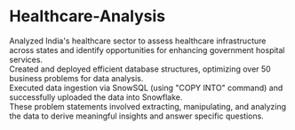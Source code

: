 # Healthcare-Analysis
Analyzed India's healthcare sector to assess healthcare infrastructure across states and identify opportunities for enhancing government hospital services.<br>
Created and deployed efficient database structures, optimizing over 50 business problems for data analysis.<br>
Executed data ingestion via SnowSQL (using "COPY INTO" command) and successfully uploaded the data into Snowflake.<br>
These problem statements involved extracting, manipulating, and analyzing the data to derive meaningful insights and answer specific questions.<br>
